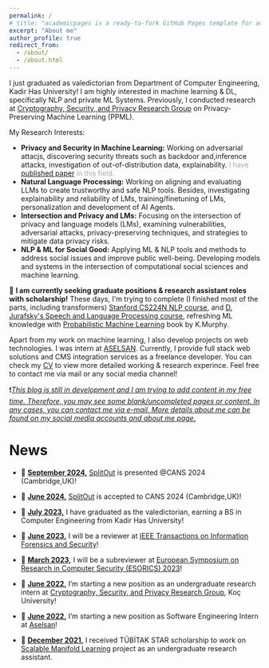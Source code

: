 ```yaml
---
permalink: /
# title: "academicpages is a ready-to-fork GitHub Pages template for academic personal websites"
excerpt: "About me"
author_profile: true
redirect_from: 
  - /about/
  - /about.html
---
```


I just graduated as valedictorian from Department of Computer Engineering, Kadir Has University! I am highly interested in machine learning & DL, specifically NLP and private ML Systems. Previously, I conducted research at [Cryptography, Security, and Privacy Research Group](https://crypto.ku.edu.tr/) on Privacy-Preserving Machine Learning (PPML). 

My Research Interests:

- **Privacy and Security in Machine Learning:** Working on adversarial attacjs, discovering security threats such as backdoor and,inference attacks, investigation of out-of-distribution data, explainability. <span style="color:darkgray">I have [published paper](https://arxiv.org/abs/2302.08618) in this field.</span>
- **Natural Language Processing:** Working on aligning and evaluating LLMs to create trustworthy and safe NLP tools. Besides, investigating explainability and reliability of LMs, training/finetuning of LMs, personalization and development of AI Agents.
- **Intersection and Privacy and LMs:** Focusing on the intersection of privacy and language models (LMs), examining vulnerabilities, adversarial attacks, privacy-preserving techniques, and strategies to mitigate data privacy risks.
- **NLP & ML for Social Good:** Applying ML & NLP tools and methods to address social issues and improve public well-being. Developing models and systems in the intersection of computational social sciences and machine learning.


:dart: **I am currently seeking graduate positions & research assistant roles with scholarship!** These days, I'm trying to complete (I finished most of the parts, including transformers) [Stanford CS224N NLP course](https://www.youtube.com/watch?v=PLryWeHPcBs&list=PLoROMvodv4rMFqRtEuo6SGjY4XbRIVRd4), and [D. Jurafsky's Speech and Language Processing course](https://web.stanford.edu/~jurafsky/slp3/), refreshing ML knowledge with [Probabilistic Machine Learning](https://probml.github.io/pml-book/book1.html) book by K.Murphy.

Apart from my work on machine learning, I also develop projects on web technologies. I was intern at [ASELSAN](https://www.aselsan.com/en). Currently, I provide full stack web solutions and CMS integration services as a freelance developer. You can check my [CV](https://robuno.github.io/files/Resume_Unat.pdf) to view more detailed working & research experince. Feel free to contact me via mail or any social media channel! 


:heavy_exclamation_mark:_<ins>This blog is still in development and I am trying to add content in my free time. Therefore, you may see some blank/uncompleted pages or content. In any cases, you can contact me via e-mail. More details about me can be found on my social media accounts and [about me](https://robuno.github.io/bio/) page.</ins>_

News
======

* :tada: **<ins>September 2024,</ins>**  [SplitOut](https://doi.org/10.1007/978-981-97-8016-7_6) is presented @CANS 2024 (Cambridge,UK)!

* :tada: **<ins>June 2024,</ins>**  [SplitOut](https://arxiv.org/abs/2302.08618) is accepted to CANS 2024 (Cambridge,UK)!

* :tada: **<ins>July 2023,</ins>**  I have graduated as the valedictorian, earning a BS in Computer Engineering from Kadir Has University!

* :tada: **<ins>June 2023,</ins>**  I will be a reviewer at [IEEE Transactions on Information Forensics and Security](https://ieeexplore.ieee.org/xpl/RecentIssue.jsp?punumber=10206)!

* :tada: **<ins>March 2023,</ins>**  I will be a subreviewer at [European Symposium on Research in Computer Security (ESORICS) 2023](https://esorics2023.org/)!

* :tada: **<ins>June 2022,</ins>**  I’m starting a new position as an undergraduate research intern at [Cryptography, Security, and Privacy Research Group](https://crypto.ku.edu.tr/), Koç University!

* :tada: **<ins>June 2022,</ins>**  I’m starting a new position as Software Engineering Intern at [Aselsan](https://www.aselsan.com/en)!

* :tada: **<ins>December 2021,</ins>**  I received TÜBİTAK STAR scholarship to work on [Scalable Manifold Learning](http://sca-ml.khas.edu.tr/) project as an undergraduate research assistant.